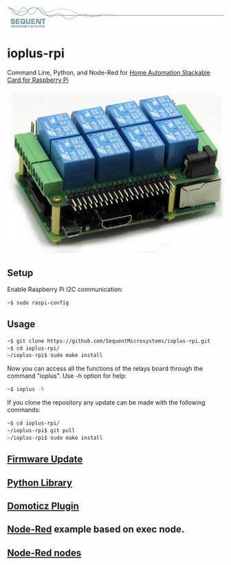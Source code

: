 [![ioplus-rpi](res/sequent.jpg)](https://www.sequentmicrosystems.com)

# ioplus-rpi

Command Line, Python, and Node-Red for [Home Automation Stackable Card for Raspberry Pi](https://sequentmicrosystems.com/product/raspberry-pi-home-automation-card/)

![IO-PLUS](res/IO-PLUS.jpg)

## Setup

Enable Raspberry Pi I2C communication:
```bash
~$ sudo raspi-config
```

## Usage

```bash
~$ git clone https://github.com/SequentMicrosystems/ioplus-rpi.git
~$ cd ioplus-rpi/
~/ioplus-rpi$ sudo make install
```

Now you can access all the functions of the relays board through the command "ioplus". Use -h option for help:
```bash
~$ ioplus -h
```

If you clone the repository any update can be made with the following commands:

```bash
~$ cd ioplus-rpi/  
~/ioplus-rpi$ git pull
~/ioplus-rpi$ sudo make install
``` 

## [Firmware Update](update/README.md)

## [Python Library](python/README.md)

## [Domoticz Plugin](https://github.com/SequentMicrosystems/ioplus-rpi/tree/master/domoticz)

## [Node-Red](node-red/README.md) example based on exec node.

## [Node-Red nodes](node-red-contrib-sm-ioplus)
